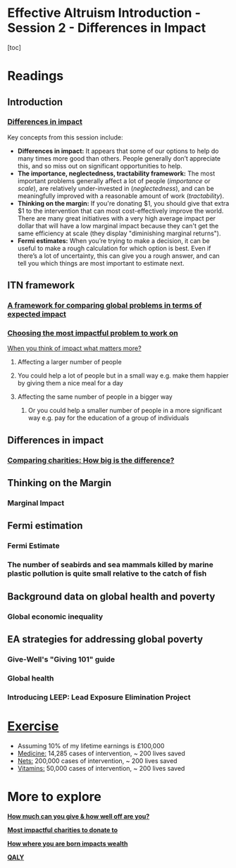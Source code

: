 # Effective Altruism Introduction - Session 2 - Differences in Impact

[toc]

# Readings

## Introduction

### [Differences in impact](https://forum.effectivealtruism.org/s/x3KXkiAQ6NH8WLbkW/p/eNwfbeZmzaHnmAaAj)

Key concepts from this session include:

- **Differences in impact:** It appears that some of our options to help do many times more good than others. People generally don’t appreciate this, and so miss out on significant opportunities to help.
- **The importance, neglectedness, tractability framework:** The most important problems generally affect a lot of people (*importance* or *scale*), are relatively under-invested in (*neglectedness*), and can be meaningfully improved with a reasonable amount of work (*tractability*).
- **Thinking on the margin:** If you're donating \$1, you should give that extra \$1 to the intervention that can most cost-effectively improve the world. There are many great initiatives with a very high average impact per dollar that will have a low marginal impact because they can't get the same efficiency at scale (they display "diminishing marginal returns").
- **Fermi estimates:** When you’re trying to make a decision, it can be useful to make a rough calculation for which option is best. Even if there’s a lot of uncertainty, this can give you a rough answer, and can tell you which things are most important to estimate next.

## ITN framework

### [A framework for comparing global problems in terms of expected impact](https://forum.effectivealtruism.org/s/x3KXkiAQ6NH8WLbkW/p/ER4gAtS5LAx2T3Y98)



### [Choosing the most impactful problem to work on](https://80000hours.org/career-guide/most-pressing-problems/)

<u>When you think of impact what matters more?</u>

1.  Affecting a larger number of people 
   1. You could help a lot of people but in a small way e.g. make them happier by giving them a nice meal for a day

2. Affecting the same number of people in a bigger way
   1. Or you could help a smaller number of people in a more significant way e.g. pay for the education of a group of individuals

## Differences in impact

### [Comparing charities: How big is the difference?](https://forum.effectivealtruism.org/s/x3KXkiAQ6NH8WLbkW/p/euBJ4rgfhZBkmBDRT)



## Thinking on the Margin

### Marginal Impact

## Fermi estimation

### Fermi Estimate

### The number of seabirds and sea mammals killed by marine plastic pollution is quite small relative to the catch of fish

## Background data on global health and poverty

### Global economic inequality

## EA strategies for addressing global poverty

### Give-Well's "Giving 101" guide

### Global health

### Introducing LEEP: Lead Exposure Elimination Project

# [Exercise](https://forum.effectivealtruism.org/s/x3KXkiAQ6NH8WLbkW/p/Ro5EPvagWaumJrLQ8)

- Assuming 10% of my lifetime earnings is £100,000
- <u>Medicine:</u> 14,285 cases of intervention, ~ 200 lives saved
- <u>Nets:</u> 200,000 cases of intervention, ~ 200 lives saved
- <u>Vitamins:</u> 50,000 cases of intervention, ~ 200 lives saved

# More to explore

[**How much can you give & how well off are you?**](https://www.givingwhatwecan.org/how-rich-am-i?income=60000&countryCode=GBR&numAdults=1&numChildren=0)

[**Most impactful charities to donate to**](https://www.givingwhatwecan.org/best-charities-to-donate-to-2023)

[**How where you are born impacts wealth**](https://forum.effectivealtruism.org/s/x3KXkiAQ6NH8WLbkW/p/TLbctDQJEZtZhAAur)

[**QALY**](https://www.google.com/url?sa=t&rct=j&q=&esrc=s&source=web&cd=&cad=rja&uact=8&ved=2ahUKEwjE1-ik6byFAxVAWEEAHQiXDbIQFnoECB8QAQ&url=https%3A%2F%2Fen.wikipedia.org%2Fwiki%2FQuality-adjusted_life_year&usg=AOvVaw0jsp9KHX71IUT30SfK2roh&opi=89978449)

